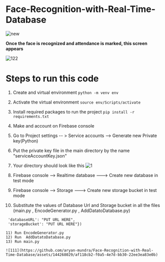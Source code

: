 # Face-Recognition-with-Real-Time-Database
![new](https://github.com/aryan-mundra/Face-Recognition-with-Real-Time-Database/assets/144268029/6e3222a7-bf8a-4ef9-969c-d14aafac050e)





 **Once the face is recognized and attendance is marked, this screen appears**

![122](https://github.com/aryan-mundra/Face-Recognition-with-Real-Time-Database/assets/144268029/9b4cc322-483b-4e08-afe1-25ab56aa55cd)

# Steps to run this code
1) Create and virtual environment
   ```python -m venv env```

2) Activate the virtual environment 
```source env/Scripts/activate```

3) Install required packages to run the project 
```pip install -r requirements.txt ```

4) Make and account on Firebase console
5) Go to Project settings -- > Service accounts --> Generate new Private key(Python)
6) Put the private key file in the main directory by the name "serviceAccountKey.json"
7) Your directory should look like this
   ![1](https://github.com/aryan-mundra/Face-Recognition-with-Real-Time-Database/assets/144268029/48cbf7e8-d436-4e50-bed0-db650c425f36)
   
9) Firebase console --> Realtime database ---> Create new database in test mode
10) Firebase console --> Storage ---> Create new storage bucket in test mode
11) Substitute the values of Database Url and Storage bucket in all the files (main.py , EncodeGenerator.py , AddDatatoDatabase.py)
   
   ```firebase_admin.initialize_app(cred, {
    'databaseURL': "PUT URL HERE",
    'storageBucket': "PUT URL HERE"})

11) Run EncodeGenerator.py
12) Run  AddDatatoDatabase.py
13) Run main.py

![111](https://github.com/aryan-mundra/Face-Recognition-with-Real-Time-Database/assets/144268029/af118cb2-f0a5-4e7d-bb30-22ee3ea83e0b)


